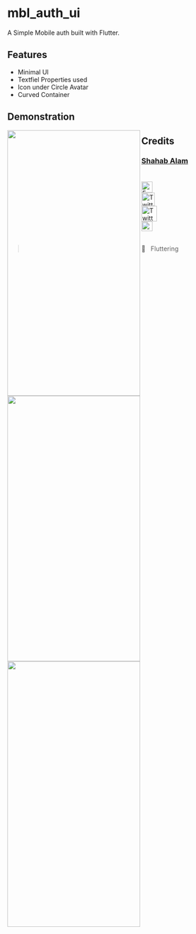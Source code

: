 # mbl_auth_ui

A Simple Mobile auth built with Flutter.

## Features

- Minimal UI
- Textfiel Properties used
- Icon under Circle Avatar
- Curved Container

## Demonstration

<!-- COMING SOON :screwdriver: :placard:	  -->
<img align="left" height="600px" width="300px" src="https://user-images.githubusercontent.com/82330891/165825864-82731fce-df5b-406b-b2fe-cc800618db25.JPG" />
<img align="left" height="600px" width="300px" src="https://user-images.githubusercontent.com/82330891/165825858-e36dcddb-a625-47fb-a0cf-c0662bb21847.JPG" />
<img align="left" height="600px" width="300px" src="https://user-images.githubusercontent.com/82330891/165825860-16f201a9-a2aa-4767-9a71-3c7bc54d58f3.JPG" />
<!-- <img align="left" height="600px" width="300px" src="https://user-images.githubusercontent.com/82330891/165825862-3969ce5b-800d-4d26-81ac-d4bd4572a7e4.JPG" /> -->



<!-- ## Result Screen -->



## Credits

 ### [Shahab Alam](#) <br/><br/>

 <div class="social-icons-image">
                <a href="https://www.facebook.com/iamShahabAlam/">
                    <img src="https://www.facebook.com/images/fb_icon_325x325.png" style= "height:25px;"  alt="Facebook Icon" >
                </a>
            </div> 

 <div class="social-icons-image">
                <a href="https://github.com/IamShahabAlam">
                    <img src="https://pngimg.com/uploads/github/github_PNG69.png"  style = "height:30px" alt="Twitter Icon">
                </a>
            </div>

<div class="social-icons-image">
                <a href="https://twitter.com/IamShahabAlam">
                    <img src="https://pngimg.com/uploads/twitter/twitter_PNG3.png" style = "height:35px;" alt="Twitter Icon">
                </a>
            </div>
            
 <div class="social-icons-image">
                <a  href="mailto:IamshahabAlam@gmail.com">
<img  alt="Gmail" height="22px" width="25px"  src="https://cdn-icons-png.flaticon.com/512/281/281769.png" />

</a>
            </div> <br/>

> :blue_heart: &nbsp; Fluttering
